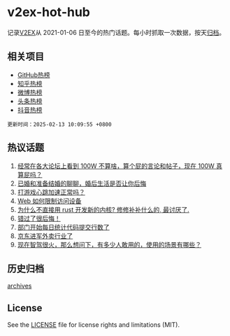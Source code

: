 # v2ex-hot-hub

 记录[V2EX](https://www.v2ex.com/)从 2021-01-06 日至今的热门话题。每小时抓取一次数据，按天[归档](archives)。
 
 ## 相关项目

- [GitHub热榜](https://github.com/snaildev/github-hot-hub)
- [知乎热榜](https://github.com/snaildev/zhihu-hot-hub)
- [微博热榜](https://github.com/snaildev/weibo-hot-hub)
- [头条热榜](https://github.com/snaildev/toutiao-hot-hub)
- [抖音热榜](https://github.com/snaildev/douyin-hot-hub)


 `更新时间：2025-02-13 10:09:55 +0800`

## 热议话题

1. [经常在各大论坛上看到 100W 不算啥，算个屁的言论和帖子，现在 100W 真算屁吗？](https://www.v2ex.com/t/1110877)
1. [已婚和准备结婚的聊聊，婚后生活是否让你后悔](https://www.v2ex.com/t/1110929)
1. [打游戏心跳加速正常吗？](https://www.v2ex.com/t/1110927)
1. [Web 如何限制访问设备](https://www.v2ex.com/t/1110896)
1. [为什么不直接用 rust 开发新的内核? 修修补补什么的, 最讨厌了.](https://www.v2ex.com/t/1110981)
1. [错过了很后悔！](https://www.v2ex.com/t/1110999)
1. [部门开始每日统计代码提交行数了](https://www.v2ex.com/t/1111076)
1. [京东进军外卖行业了](https://www.v2ex.com/t/1110866)
1. [现在智驾很火，那么想问下，有多少人敢用的，使用的场景有哪些？](https://www.v2ex.com/t/1111079)

## 历史归档

[archives](archives)

## License

See the [LICENSE](LICENSE) file for license rights and limitations (MIT).
